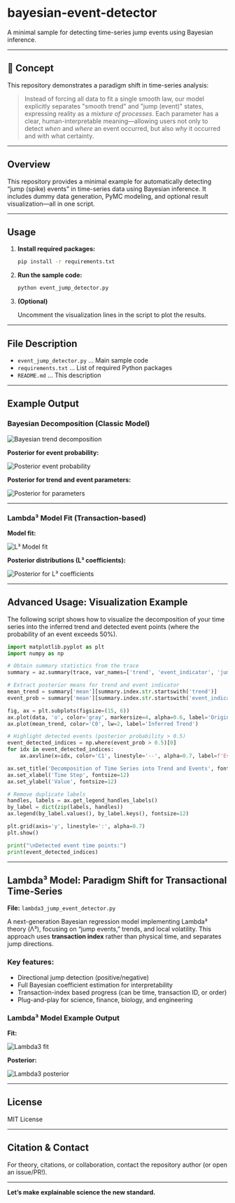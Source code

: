 # bayesian-event-detector

A minimal sample for detecting time-series jump events using Bayesian inference.

---

## 🚀 Concept

This repository demonstrates a paradigm shift in time-series analysis:

> Instead of forcing all data to fit a single smooth law, our model explicitly separates "smooth trend" and "jump (event)" states, expressing reality as a *mixture of processes*.
> Each parameter has a clear, human-interpretable meaning—allowing users not only to detect *when* and *where* an event occurred, but also *why* it occurred and with what certainty.

---

## Overview

This repository provides a minimal example for automatically detecting “jump (spike) events” in time-series data using Bayesian inference.
It includes dummy data generation, PyMC modeling, and optional result visualization—all in one script.

---

## Usage

1. **Install required packages:**

   ```bash
   pip install -r requirements.txt
   ```
2. **Run the sample code:**

   ```bash
   python event_jump_detector.py
   ```
3. **(Optional)**

   Uncomment the visualization lines in the script to plot the results.

---

## File Description

* `event_jump_detector.py` ... Main sample code
* `requirements.txt` ... List of required Python packages
* `README.md` ... This description

---

## Example Output

### Bayesian Decomposition (Classic Model)

![Bayesian trend decomposition](sample1.png)

**Posterior for event probability:**

![Posterior event probability](sample2.png)

**Posterior for trend and event parameters:**

![Posterior for parameters](sample3.png)

---

### Lambda³ Model Fit (Transaction-based)

**Model fit:**

![L³ Model fit](Lambda_sample_fit.png)

**Posterior distributions (L³ coefficients):**

![Posterior for L³ coefficients](Lambda_sample_posterior.png)

---

## Advanced Usage: Visualization Example

The following script shows how to visualize the decomposition of your time series into the inferred trend and detected event points (where the probability of an event exceeds 50%).

```python
import matplotlib.pyplot as plt
import numpy as np

# Obtain summary statistics from the trace
summary = az.summary(trace, var_names=['trend', 'event_indicator', 'jump_effect'])

# Extract posterior means for trend and event indicator
mean_trend = summary['mean'][summary.index.str.startswith('trend')]
event_prob = summary['mean'][summary.index.str.startswith('event_indicator')]

fig, ax = plt.subplots(figsize=(15, 6))
ax.plot(data, 'o', color='gray', markersize=4, alpha=0.6, label='Original Data')
ax.plot(mean_trend, color='C0', lw=2, label='Inferred Trend')

# Highlight detected events (posterior probability > 0.5)
event_detected_indices = np.where(event_prob > 0.5)[0]
for idx in event_detected_indices:
    ax.axvline(x=idx, color='C1', linestyle='--', alpha=0.7, label=f'Event Detected (t={idx})')

ax.set_title('Decomposition of Time Series into Trend and Events', fontsize=16)
ax.set_xlabel('Time Step', fontsize=12)
ax.set_ylabel('Value', fontsize=12)

# Remove duplicate labels
handles, labels = ax.get_legend_handles_labels()
by_label = dict(zip(labels, handles))
ax.legend(by_label.values(), by_label.keys(), fontsize=12)

plt.grid(axis='y', linestyle=':', alpha=0.7)
plt.show()

print("\nDetected event time points:")
print(event_detected_indices)
```

---

## Lambda³ Model: Paradigm Shift for Transactional Time-Series

**File:** `lambda3_jump_event_detector.py`

A next-generation Bayesian regression model implementing Lambda³ theory (Λ³), focusing on “jump events,” trends, and local volatility. This approach uses **transaction index** rather than physical time, and separates jump directions.

### Key features:

* Directional jump detection (positive/negative)
* Full Bayesian coefficient estimation for interpretability
* Transaction-index based progress (can be time, transaction ID, or order)
* Plug-and-play for science, finance, biology, and engineering

### Lambda³ Model Example Output

**Fit:**

![Lambda3 fit](Lambda_sample_fit.png)

**Posterior:**

![Lambda3 posterior](Lambda_sample_posterior.png)

---

## License

MIT License

---

## Citation & Contact

For theory, citations, or collaboration, contact the repository author (or open an issue/PR!).

---

**Let’s make explainable science the new standard.**

